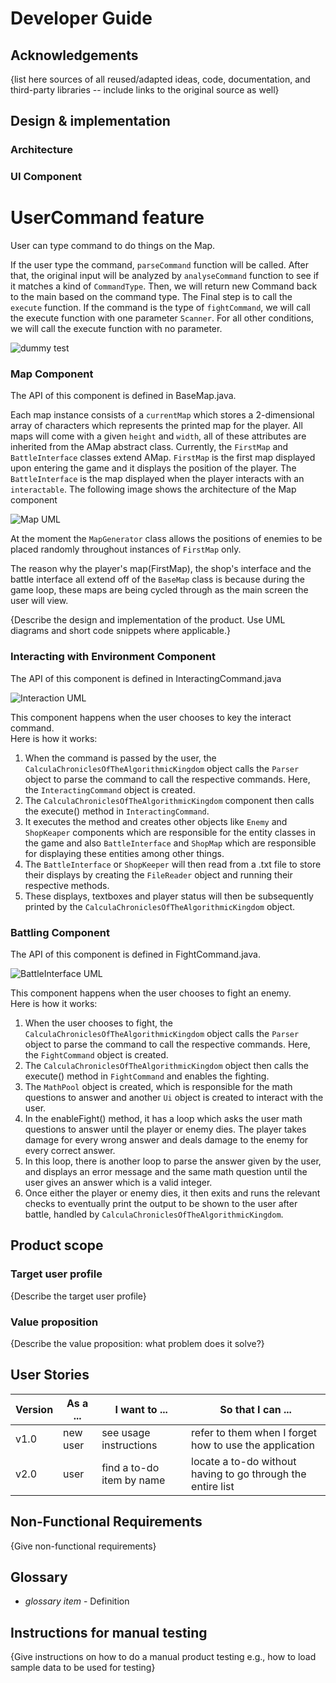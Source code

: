 # Developer Guide

## Acknowledgements

{list here sources of all reused/adapted ideas, code, documentation, and third-party libraries -- include links to the original source as well}

## Design & implementation

### Architecture

### UI Component

# UserCommand feature

User can type command to do things on the Map. 

If the user type the command, `parseCommand` function will be called. After that, the original input will be
analyzed by `analyseCommand` function to see if it matches a kind of `CommandType`. Then, we will return new
Command back to the main based on the command type. The Final step is to call the `execute` function. If the command
is the type of `fightCommand`, we will call the execute function with one parameter `Scanner`. For all other
conditions, we will call the execute function with no parameter.

![dummy test](/picture/Command.svg)

### Map Component

The API of this component is defined in BaseMap.java.

Each map instance consists of a `currentMap` which stores a 2-dimensional array of characters which represents the 
printed map for the player. All maps will come with a given `height` and `width`, all of these attributes are inherited
from the AMap abstract class. Currently, the `FirstMap` and `BattleInterface` classes
extend AMap. `FirstMap` is the first map displayed upon entering the game and it displays the position of the player. 
The `BattleInterface` is the map displayed when the player interacts with an `interactable`. The following image
shows the architecture of the Map component

![Map UML](../picture/Map.png)

At the moment the `MapGenerator` class allows the positions of enemies to be placed randomly throughout instances of
`FirstMap` only. 

The reason why the player's map(FirstMap), the shop's interface and the battle interface all extend off of the `BaseMap`
class is because during the game loop, these maps are being cycled through as the main screen the user will view.




{Describe the design and implementation of the product. Use UML diagrams and short code snippets where applicable.}

### Interacting with Environment Component

The API of this component is defined in InteractingCommand.java

![Interaction UML](../picture/Interaction.png)

This component happens when the user chooses to key the interact command. <br>
Here is how it works:
1.  When the command is passed by the user, the ```CalculaChroniclesOfTheAlgorithmicKingdom``` object calls the ```Parser``` object
    to parse the command to call the respective commands. Here, the ```InteractingCommand``` object is created.
2. The ```CalculaChroniclesOfTheAlgorithmicKingdom``` component then calls the execute() method in ```InteractingCommand```.
3. It executes the method and creates other objects like ```Enemy``` and ```ShopKeaper``` components which are responsible for the 
entity classes in the game and also ```BattleInterface``` and ```ShopMap``` which are responsible for displaying these entities among other things.
4. The ```BattleInterface``` or ```ShopKeeper``` will then read from a .txt file to store their displays by creating the ```FileReader``` object and 
running their respective methods.
5. These displays, textboxes and player status will then be subsequently printed by the ```CalculaChroniclesOfTheAlgorithmicKingdom``` object.

### Battling Component

The API of this component is defined in FightCommand.java.

![BattleInterface UML](../picture/BattleInterface.png)

This component happens when the user chooses to fight an enemy. <br>
Here is how it works:
1.  When the user chooses to fight, the ```CalculaChroniclesOfTheAlgorithmicKingdom``` object calls the ```Parser``` object
    to parse the command to call the respective commands. Here, the ```FightCommand``` object is created.
2. The ```CalculaChroniclesOfTheAlgorithmicKingdom``` object then calls the execute() method in ```FightCommand``` and enables the fighting.
3. The ```MathPool``` object is created, which is responsible for the math questions to answer and another ```Ui``` object is created to interact with the user.
4. In the enableFight() method, it has a loop which asks the user math questions to answer until the player or enemy dies. The player takes damage for 
every wrong answer and deals damage to the enemy for every correct answer.
5. In this loop, there is another loop to parse the answer given by the user, and displays an error message  and the same math question
until the user gives an answer which is a valid integer.
6. Once either the player or enemy dies, it then exits and runs the relevant checks to eventually print the output to be shown to 
the user after battle, handled by ```CalculaChroniclesOfTheAlgorithmicKingdom```.

## Product scope
### Target user profile

{Describe the target user profile}

### Value proposition

{Describe the value proposition: what problem does it solve?}

## User Stories

| Version | As a ... | I want to ...             | So that I can ...                                           |
|---------|----------|---------------------------|-------------------------------------------------------------|
| v1.0    | new user | see usage instructions    | refer to them when I forget how to use the application      |
| v2.0    | user     | find a to-do item by name | locate a to-do without having to go through the entire list |

## Non-Functional Requirements

{Give non-functional requirements}

## Glossary

* *glossary item* - Definition

## Instructions for manual testing

{Give instructions on how to do a manual product testing e.g., how to load sample data to be used for testing}
